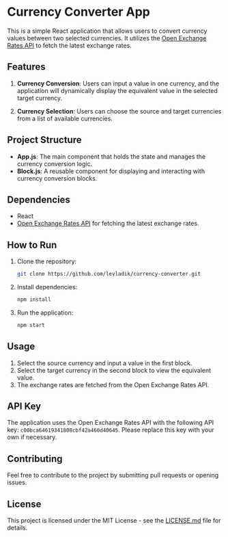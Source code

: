 # Currency Converter App

This is a simple React application that allows users to convert currency values between two selected currencies. It utilizes the [Open Exchange Rates API](https://openexchangerates.org/) to fetch the latest exchange rates.

## Features

1. **Currency Conversion**: Users can input a value in one currency, and the application will dynamically display the equivalent value in the selected target currency.

2. **Currency Selection**: Users can choose the source and target currencies from a list of available currencies.

## Project Structure

- **App.js**: The main component that holds the state and manages the currency conversion logic.
- **Block.js**: A reusable component for displaying and interacting with currency conversion blocks.

## Dependencies

- React
- [Open Exchange Rates API](https://openexchangerates.org/) for fetching the latest exchange rates.

## How to Run

1. Clone the repository:

   ```bash
   git clone https://github.com/levladik/currency-converter.git
   ```

2. Install dependencies:

   ```bash
   npm install
   ```

3. Run the application:

   ```bash
   npm start
   ```


## Usage

1. Select the source currency and input a value in the first block.
2. Select the target currency in the second block to view the equivalent value.
3. The exchange rates are fetched from the Open Exchange Rates API.

## API Key

The application uses the Open Exchange Rates API with the following API key: `c00bca64619341808cbf42a460d40645`. Please replace this key with your own if necessary.

## Contributing

Feel free to contribute to the project by submitting pull requests or opening issues.

## License

This project is licensed under the MIT License - see the [LICENSE.md](LICENSE.md) file for details.